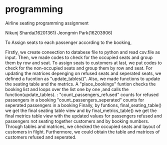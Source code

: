 # programming
Airline seating programming assignment

Nikunj Sharda(16201361)
Jeongmin Park(16203906)

To Assign seats to each passenger according to the booking, 

Firstly, we create coneection to databese file to python and read csv.file as input.
Then, we made codes to check for the occupied seats and group them by row and seat.
To assign seats to customers at last, we put codes to check for the non-occupied seats and group them by row and seat.
For updating the matrices depenging on refused seats and seperated seats, we defined a fucntion as "update_tables()".
Also, we made functions to update the seating table and the metrics.
A "place_bookings" funtion checks the booking list and loops over the list one by one ,and calls the function(update_tables).
: "count_passengers_refused" counts for refused passengers in a booking
  "count_passengers_seperated" counts for seperated passengers in a booking
Finally, by funtions, final_seating_table() we get the final seating table view and by final_metrics_table() we get the final metrics table view with the updated values for passengers refused and passengers not seating together
customers and by booking numbers. Through tables and matrices, we checked the occupied seats and layout of customers in filght. Furthermore, we could obtain the table and matrices of customers refused and seperated. 
